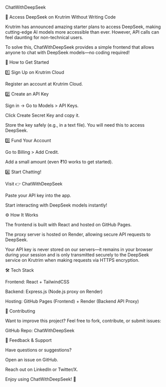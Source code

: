 ChatWithDeepSeek

🚀 Access DeepSeek on Krutrim Without Writing Code

Krutrim has announced amazing starter plans to access DeepSeek, making cutting-edge AI models more accessible than ever. However, API calls can feel daunting for non-technical users.

To solve this, ChatWithDeepSeek provides a simple frontend that allows anyone to chat with DeepSeek models—no coding required!

🎯 How to Get Started

1️⃣ Sign Up on Krutrim Cloud

Register an account at Krutrim Cloud.

2️⃣ Create an API Key

Sign in → Go to Models > API Keys.

Click Create Secret Key and copy it.

Store the key safely (e.g., in a text file). You will need this to access DeepSeek.

3️⃣ Fund Your Account

Go to Billing > Add Credit.

Add a small amount (even ₹10 works to get started).

4️⃣ Start Chatting!

Visit 👉 ChatWithDeepSeek

Paste your API key into the app.

Start interacting with DeepSeek models instantly!

⚙️ How It Works

The frontend is built with React and hosted on GitHub Pages.

The proxy server is hosted on Render, allowing secure API requests to DeepSeek.

Your API key is never stored on our servers—it remains in your browser during your session and is only transmitted securely to the DeepSeek service on Krutrim when making requests via HTTPS encryption.

🛠️ Tech Stack

Frontend: React + TailwindCSS

Backend: Express.js (Node.js proxy on Render)

Hosting: GitHub Pages (Frontend) + Render (Backend API Proxy)

🤝 Contributing

Want to improve this project? Feel free to fork, contribute, or submit issues:

GitHub Repo: ChatWithDeepSeek

📢 Feedback & Support

Have questions or suggestions?

Open an issue on GitHub.

Reach out on LinkedIn or Twitter/X.

Enjoy using ChatWithDeepSeek! 🚀

